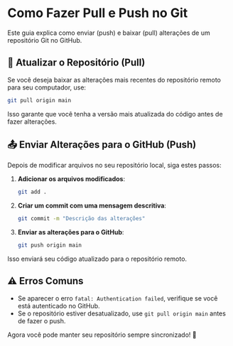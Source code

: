 # Como Fazer Pull e Push no Git

Este guia explica como enviar (push) e baixar (pull) alterações de um repositório Git no GitHub.

## 🔄 Atualizar o Repositório (Pull)
Se você deseja baixar as alterações mais recentes do repositório remoto para seu computador, use:
```bash
git pull origin main
```
Isso garante que você tenha a versão mais atualizada do código antes de fazer alterações.

## 📤 Enviar Alterações para o GitHub (Push)
Depois de modificar arquivos no seu repositório local, siga estes passos:

1. **Adicionar os arquivos modificados**:
   ```bash
   git add .
   ```
2. **Criar um commit com uma mensagem descritiva**:
   ```bash
   git commit -m "Descrição das alterações"
   ```
3. **Enviar as alterações para o GitHub**:
   ```bash
   git push origin main
   ```

Isso enviará seu código atualizado para o repositório remoto.

## ⚠️ Erros Comuns
- Se aparecer o erro `fatal: Authentication failed`, verifique se você está autenticado no GitHub.
- Se o repositório estiver desatualizado, use `git pull origin main` antes de fazer o push.

Agora você pode manter seu repositório sempre sincronizado! 🚀
